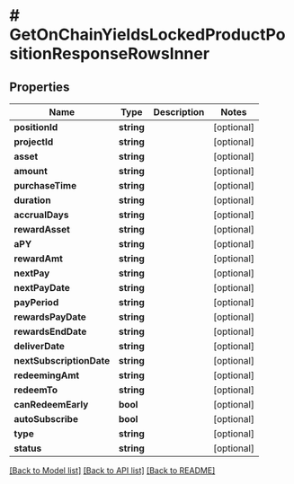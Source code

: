 # # GetOnChainYieldsLockedProductPositionResponseRowsInner

## Properties

Name | Type | Description | Notes
------------ | ------------- | ------------- | -------------
**positionId** | **string** |  | [optional]
**projectId** | **string** |  | [optional]
**asset** | **string** |  | [optional]
**amount** | **string** |  | [optional]
**purchaseTime** | **string** |  | [optional]
**duration** | **string** |  | [optional]
**accrualDays** | **string** |  | [optional]
**rewardAsset** | **string** |  | [optional]
**aPY** | **string** |  | [optional]
**rewardAmt** | **string** |  | [optional]
**nextPay** | **string** |  | [optional]
**nextPayDate** | **string** |  | [optional]
**payPeriod** | **string** |  | [optional]
**rewardsPayDate** | **string** |  | [optional]
**rewardsEndDate** | **string** |  | [optional]
**deliverDate** | **string** |  | [optional]
**nextSubscriptionDate** | **string** |  | [optional]
**redeemingAmt** | **string** |  | [optional]
**redeemTo** | **string** |  | [optional]
**canRedeemEarly** | **bool** |  | [optional]
**autoSubscribe** | **bool** |  | [optional]
**type** | **string** |  | [optional]
**status** | **string** |  | [optional]

[[Back to Model list]](../../README.md#models) [[Back to API list]](../../README.md#endpoints) [[Back to README]](../../README.md)
